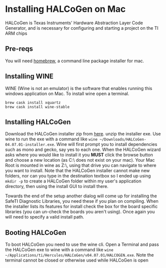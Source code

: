 # Installing HALCoGen on Mac

HALCoGen is Texas Instruments' Hardware Abstraction Layer Code Generator, and is necessary for configuring and starting a project on the TI ARM chips

## Pre-reqs

You will need [homebrew](https://brew.sh/), a command line package installer for mac.

## Installing WINE

WINE (Wine is not an emulator) is the software that enables running this windows application on Mac. To install wine open a terminal.
```
brew cask install xquartz
brew cask install wine-stable
```

## Installing HALCoGen

Download the HALCoGen installer zip from [here](http://www.ti.com/tool/HALCOGEN). unzip the installer exe. Use wine to run the exe with a command like `wine ~/Downloads/HALCoGen-04.07.01-installer.exe`. Wine will first prompt you to install dependencies such as mono and gecko, say yes to each one. When the HALCoGen wizard asks where you would like to install it you **MUST** click the browse button and choose a new location (as C:\\ does not exist on your mac). Your Mac Root is mounted in wine as Z:\\, using that drive you can navigate to where you want to install. Note that the HALCoGen installer cannot make new folders, nor can you type in the destination textbox so I ended up using `mkdir -p` to create a HALCoGen folder within my user's application directory, then using the install GUI to install there.

Towards the end of the setup another dialog will come up for installing the SafeTI Diagnostic Libraries, you need these if you plan on compiling. When the installer lists its features for install check the box for the board specific libraries (you can un-check the boards you aren't using). Once again you will need to specify a valid install path.

## Booting HALCoGen

To boot HALCoGen you need to use the wine cli. Open a Terminal and pass the HALCoGen exe to wine with a command like `wine ~/Applications/ti/Hercules/HALCoGen/v04.07.01/HALCOGEN.exe`. Note the terminal cannot be closed or otherwise used while HALCoGen is open